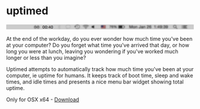 # uptimed

![uptimed](https://raw.githubusercontent.com/gophergala/uptimed/master/doc/uptimed.png "uptimed screenshot")

At the end of the workday, do you ever wonder how much time you've been at your computer? Do you forget what time you've arrived that day, or how long you were at lunch, leaving you wondering if you've worked much longer or less than you imagine?

Uptimed attempts to automatically track how much time you've been at your computer, ie uptime for humans. It keeps track of boot time, sleep and wake times, and idle times and presents a nice menu bar widget showing total uptime. 

Only for OSX x64 - [Download](https://github.com/gophergala/uptimed/releases/download/v0.0.1/uptimed) 
